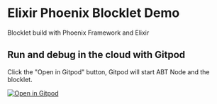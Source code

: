 # Elixir Phoenix Blocklet Demo
Blocklet build with Phoenix Framework and Elixir

## Run and debug in the cloud with Gitpod

Click the "Open in Gitpod" button, Gitpod will start ABT Node and the blocklet.

[![Open in Gitpod](https://gitpod.io/button/open-in-gitpod.svg)](https://github.com/blocklet/Elixir-Phoenix-Demo)

